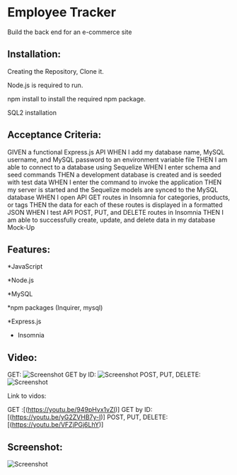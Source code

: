# Employee Tracker

Build the back end for an e-commerce site


## Installation:

Creating the Repository, Clone it.

Node.js is required to run.

npm install to install the required npm package.

SQL2 installation


## Acceptance Criteria:

GIVEN a functional Express.js API
WHEN I add my database name, MySQL username, and MySQL password to an environment variable file
THEN I am able to connect to a database using Sequelize
WHEN I enter schema and seed commands
THEN a development database is created and is seeded with test data
WHEN I enter the command to invoke the application
THEN my server is started and the Sequelize models are synced to the MySQL database
WHEN I open API GET routes in Insomnia for categories, products, or tags
THEN the data for each of these routes is displayed in a formatted JSON
WHEN I test API POST, PUT, and DELETE routes in Insomnia
THEN I am able to successfully create, update, and delete data in my database
Mock-Up


## Features:

*JavaScript

*Node.js

*MySQL

*npm packages (Inquirer, mysql)

*Express.js

* Insomnia

## Video:

GET: ![Screenshot](GET.gif) 
GET by ID: ![Screenshot](GETONE.gif) 
POST, PUT, DELETE: ![Screenshot](POST-PUT-DELETE.gif) 

Link to vidos: 

GET :[(https://youtu.be/949pHvx1vZI)]
GET by ID: [(https://youtu.be/yG2ZVHB7y-I)]
POST, PUT, DELETE: [(https://youtu.be/VFZjPGj6LhY)]

## Screenshot:

![Screenshot](terminal-result.jpg) 

